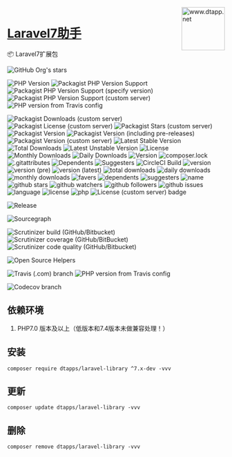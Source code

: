 <img align="right" width="100" src="https://kodo-cdn.dtapp.net/04/999e9f2f06d396968eacc10ce9bc8a.png" alt="www.dtapp.net"/>

<h1 align="left"><a href="https://www.dtapp.net/">Laravel7助手</a></h1>

📦 Laravel7扩展包

[comment]: <> (dtapps)
![GitHub Org's stars](https://img.shields.io/github/stars/dtapps?style=for-the-badge)

[comment]: <> (php)
![PHP Version](https://img.shields.io/badge/php-%3E%3D7.1-8892BF.svg?style=for-the-badge)
![Packagist PHP Version Support](https://img.shields.io/packagist/php-v/dtapps/laravel-library?style=for-the-badge)
![Packagist PHP Version Support (specify version)](https://img.shields.io/packagist/php-v/dtapps/laravel-library/v7)
![Packagist PHP Version Support (custom server)](https://img.shields.io/packagist/php-v/dtapps/laravel-library?style=for-the-badge)
![PHP version from Travis config](https://img.shields.io/travis/php-v/dtapps/laravel-library/v7)

[comment]: <> (packagist.org)
![Packagist Downloads (custom server)](https://img.shields.io/packagist/dt/dtapps/laravel-library?style=for-the-badge)
![Packagist License (custom server)](https://img.shields.io/packagist/l/dtapps/laravel-library?style=for-the-badge)
![Packagist Stars (custom server)](https://img.shields.io/packagist/stars/dtapps/laravel-library?style=for-the-badge)
![Packagist Version](https://img.shields.io/packagist/v/dtapps/laravel-library?style=for-the-badge)
![Packagist Version (including pre-releases)](https://img.shields.io/packagist/v/dtapps/laravel-library?include_prereleases&style=for-the-badge)
![Packagist Version (custom server)](https://img.shields.io/packagist/v/dtapps/laravel-library?style=for-the-badge)
![Latest Stable Version](https://poser.pugx.org/dtapps/laravel-library/v)
![Total Downloads](https://poser.pugx.org/dtapps/laravel-library/downloads)
![Latest Unstable Version](https://poser.pugx.org/dtapps/laravel-library/v/unstable)
![License](https://poser.pugx.org/dtapps/laravel-library/license)
![Monthly Downloads](https://poser.pugx.org/dtapps/laravel-library/d/monthly)
![Daily Downloads](https://poser.pugx.org/dtapps/laravel-library/d/daily)
![Version](https://poser.pugx.org/dtapps/laravel-library/version)
![composer.lock](https://poser.pugx.org/dtapps/laravel-library/composerlock)
![.gitattributes](https://poser.pugx.org/dtapps/laravel-library/gitattributes)
![Dependents](https://poser.pugx.org/dtapps/laravel-library/dependents)
![Suggesters](https://poser.pugx.org/dtapps/laravel-library/suggesters)
![CircleCI Build](https://poser.pugx.org/dtapps/laravel-library/circleci)
![version](https://badgen.net/packagist/v/dtapps/laravel-library)
![version (pre)](https://badgen.net/packagist/v/dtapps/laravel-library/pre)
![version (latest)](https://badgen.net/packagist/v/dtapps/laravel-library/latest)
![total downloads](https://badgen.net/packagist/dt/dtapps/laravel-library)
![daily downloads](https://badgen.net/packagist/dd/dtapps/laravel-library)
![monthly downloads](https://badgen.net/packagist/dm/dtapps/laravel-library)
![favers](https://badgen.net/packagist/favers/dtapps/laravel-library)
![dependents](https://badgen.net/packagist/dependents/dtapps/laravel-library)
![suggesters ](https://badgen.net/packagist/suggesters/dtapps/laravel-library)
![name](https://badgen.net/packagist/name/dtapps/laravel-library)
![github stars](https://badgen.net/packagist/ghs/dtapps/laravel-library)
![github watchers](https://badgen.net/packagist/ghw/dtapps/laravel-library)
![github followers](https://badgen.net/packagist/ghf/dtapps/laravel-library)
![github issues](https://badgen.net/packagist/ghi/dtapps/laravel-library)
![language](https://badgen.net/packagist/lang/dtapps/laravel-library)
![license](https://badgen.net/packagist/license/dtapps/laravel-library)
![php](https://badgen.net/packagist/php/dtapps/laravel-library)
![License (custom server) badge](https://badgen.net/packagist/l/dtapps/laravel-library?server=https%3A%2F%2Fpackagist.org)

[comment]: <> (github.com)
![Release](https://img.shields.io/github/release/dtapps/laravel-library.svg?style=flat-square)

[comment]: <> (sourcegraph.com)
![Sourcegraph](https://sourcegraph.com/github.com/dtapps/laravel-library/-/badge.svg)

[comment]: <> (scrutinizer-ci.com)
![Scrutinizer build (GitHub/Bitbucket)](https://img.shields.io/scrutinizer/build/g/dtapps/laravel-library/v7?style=for-the-badge)
![Scrutinizer coverage (GitHub/BitBucket)](https://img.shields.io/scrutinizer/coverage/g/dtapps/laravel-library/v7?style=for-the-badge)
![Scrutinizer code quality (GitHub/Bitbucket)](https://img.shields.io/scrutinizer/quality/g/dtappd/laravel-library/v7?style=for-the-badge)

[comment]: <> (www.codetriage.com)
![Open Source Helpers](https://www.codetriage.com/dtapps/laravel-library/badges/users.svg)

[comment]: <> (www.travis-ci.com)
![Travis (.com) branch](https://img.shields.io/travis/com/dtapps/laravel-library/v7)
![PHP version from Travis config](https://img.shields.io/travis/php-v/dtapps/laravel-library/v7?style=for-the-badge)

[comment]: <> (app.codecov.io)
![Codecov branch](https://img.shields.io/codecov/c/github/dtapps/laravel-library/v7?style=for-the-badge)

## 依赖环境

1. PHP7.0 版本及以上（低版本和7.4版本未做兼容处理！）

## 安装

```text
composer require dtapps/laravel-library ^7.x-dev -vvv
```

## 更新

```text
composer update dtapps/laravel-library -vvv
```

## 删除

```text
composer remove dtapps/laravel-library -vvv
```

